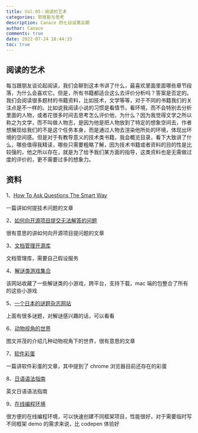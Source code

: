 ```yaml
---
title: Vol.05：阅读的艺术
categories: 软技能与思考
description: Canace 的七日谈第五期
author: Canace
comments: true
date: 2022-07-24 18:44:15
toc: true
---
```

## 阅读的艺术

每当跟朋友谈论起阅读，我们会聊到这本书讲了什么，最喜欢里面里面哪些章节段落，为什么会喜欢它。但是，所有书籍都适合这么去评价分析吗？答案是否定的。我们会阅读很多题材的书籍资料，比如技术，文学等等，对于不同的书籍我们的关注点是不一样的。比如说我阅读小说的习惯是看情节，看环境，而不会特别去分析里面的人物，或者花很多时间去思考怎么评价他，为什么？因为我觉得文学之所以称之为文学，而不叫做人物志，是因为他是把人物放到了特定的想象空间去，作者想展现给我们的不是这个任务本身，而是通过人物去渲染他所处的环境，体现出环境的空间感。但是对于有教导意义的技术类书籍，我会概览目录，看下大致讲了什么，哪些值得我精读，哪些只需要粗略了解，因为技术书籍或者资料的目的性是比较强的，他之所以存在，就是为了给予我们某方面的指导，这类资料也是无需做过度的评价的，更不需要过多的想象力。

## 资料

1、[How To Ask Questions The Smart Way](http://www.catb.org/~esr/faqs/smart-questions.html)

一篇讲如何提技术问题的文章

2、[如何向开源项目提交无法解答的问题](https://zhuanlan.zhihu.com/p/25795393)

很有意思的讲如何向开源项目提问题的文章

3、[文档管理开源库](https://github.com/paperless-ngx/paperless-ngx)

文档管理库，需要自己假设服务

4、[解谜类游戏集合](https://www.chiark.greenend.org.uk/~sgtatham/puzzles/)

该网站收藏了一些解谜类的小游戏，跨平台，支持下载，mac 端的包整合了所有的这些小游戏

5、[一个日本的谜题杂志网站](https://www.nikoli.co.jp/en/puzzles/)

上面有很多谜题，对解谜感兴趣的话，可以看看

6、[动物视角的世界](https://www.nhm.ac.uk/discover/how-do-other-animals-see-the-world.html)

图文并茂的介绍几种动物视角下的世界，很有意思的文章

7、[软件彩蛋](https://queue.acm.org/detail.cfm?id=3534857&doi=10.1145%2F3534857)

一篇讲软件彩蛋的文章，其中提到了 chrome 浏览器目前还存在的彩蛋

8、[日语语法指南](https://guidetojapanese.org/learn/grammar)

英文日语语法指南

9、[在线编程环境](https://stackblitz.com/)

很方便的在线编程环境，可以快速创建不同框架项目，性能很好，对于需要临时写不同框架 demo 的需求来说，比 codepen 体验好